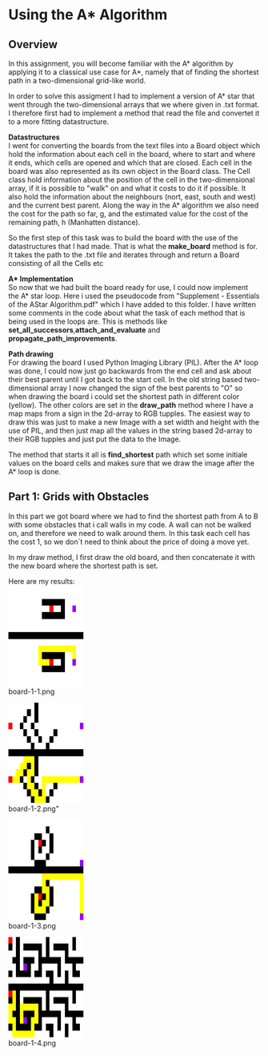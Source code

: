 # Using the A* Algorithm

## Overview
In this assignment, you will become familiar with the A* algorithm by applying it 
to a classical use case for A*, namely that of finding the shortest path in a 
two-dimensional grid-like world.

In order to solve this assigment I had to implement a version of A* star that went 
through the two-dimensional arrays that we where given in .txt format. I therefore 
first had to implement a method that read the file and convertet it to a more
fitting datastructure.

**Datastructures**   
I went for converting the boards from the text files into a Board object which hold the
information about each cell in the board, where to start and where it ends, which cells
are opened and which that are closed. Each cell in the board was also represented as its
own object in the Board class. The Cell class hold information about the position of
the cell in the two-dimensional array, if it is possible to "walk" on and what it costs
to do it if possible. It also hold the information about the neighbours (nort, east, 
south and west) and the current best parent. Along the way in the A* algorithm we also
need the cost for the path so far, g, and the estimated value for the cost of the 
remaining path, h (Manhatten distance).

So the first step of this task was to build the board with the use of the datastructures
that I had made. That is what the **make_board** method is for. It takes the path to
the .txt file and iterates through and return a Board consisting of all the Cells etc


**A\* Implementation**  
So now that we had built the board ready for use, I could now implement the A* star 
loop. Here i used the pseudocode from "Supplement - Essentials of the AStar Algorithm.pdf"
which I have added to this folder. I have written some comments in the code about
what the task of each method that is being used in the loops are. This is methods like
**set_all_successors**,**attach_and_evaluate** and **propagate_path_improvements**. 

**Path drawing**  
For drawing the board I used Python Imaging Library (PIL). After the A* loop was done,
I could now just go backwards from the end cell and ask about their best parent until
I got back to the start cell. In the old string based two-dimensional array I now changed
the sign of the best parents to "O" so when drawing the board i could set the 
shortest path in different color (yellow). The other colors are set in the **draw_path** 
method where I have a map maps from a sign in the 2d-array to RGB tupples. 
The easiest way to draw this was just to make a new Image with a set width and height 
with the use of PIL, and then just map all the values in the string based 2d-array 
to their RGB tupples and just put the data to the Image. 

The method that starts it all is **find_shortest** path which set some initiale values on
the board cells and makes sure that we draw the image after the A* loop is done.

## Part 1: Grids with Obstacles
In this part we got board where we had to find the shortest path from A to B with
some obstacles that i call walls in my code. A wall can not be walked on, and therefore
we need to walk around them. In this task each cell has the cost 1, so we don´t need to
think about the price of doing a move yet. 

In my draw method, I first draw the old board, and then concatenate it with the new board 
where the shortest path is set. 

Here are my results:  
![board1](./img/board-1-1.png)  
board-1-1.png  

![board1](./img/board-1-2.png)  
board-1-2.png"  

![board1](./img/board-1-3.png)   
board-1-3.png  

![board1](./img/board-1-4.png)   
board-1-4.png  










